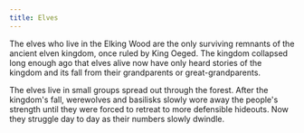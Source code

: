```yaml
---
title: Elves
---
```


The elves who live in the Elking Wood are the only surviving remnants of the ancient elven kingdom, once ruled by King Oeged. The kingdom collapsed long enough ago that elves alive now have only heard stories of the kingdom and its fall from their grandparents or great-grandparents.

The elves live in small groups spread out through the forest. After the kingdom's fall, werewolves and basilisks slowly wore away the people's strength until they were forced to retreat to more defensible hideouts. Now they struggle day to day as their numbers slowly dwindle.
